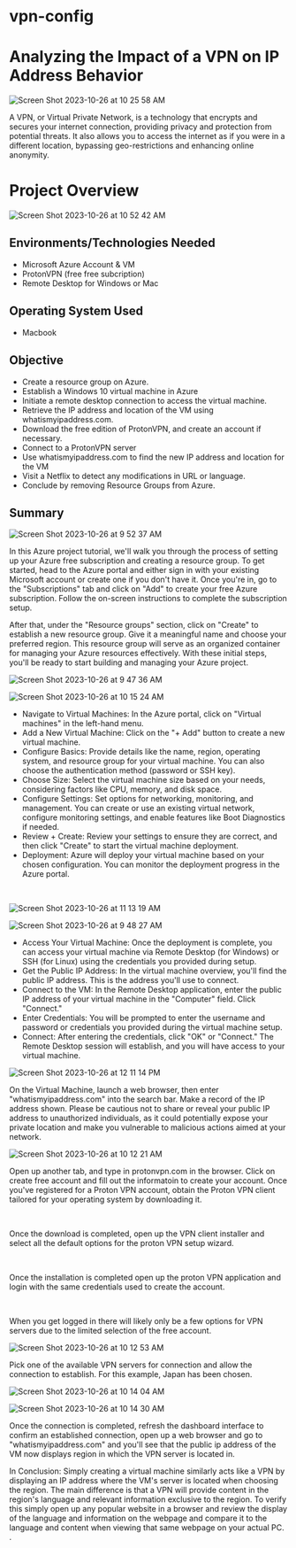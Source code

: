 # vpn-config
<h1>Analyzing the Impact of a VPN on IP Address Behavior</h1>

![Screen Shot 2023-10-26 at 10 25 58 AM](https://github.com/Courela23/vpn-config/assets/136120929/92abb410-7d7b-4c51-b7a7-ee531e5e9d33)

A VPN, or Virtual Private Network, is a technology that encrypts and secures your internet connection, providing privacy and protection from potential threats. It also allows you to access the internet as if you were in a different location, bypassing geo-restrictions and enhancing online anonymity.

</p>

<h1>Project Overview</h1>

![Screen Shot 2023-10-26 at 10 52 42 AM](https://github.com/Courela23/vpn-config/assets/136120929/e4f54715-d145-47c9-b30c-4b6ba8c3df7c)


<h2>Environments/Technologies Needed</h2>

- Microsoft Azure Account & VM
- ProtonVPN (free free subcription)
-	Remote Desktop for Windows or Mac

<h2>Operating System Used </h2>

- Macbook

<h2>Objective</h2>

- Create a resource group on Azure.
-	Establish a Windows 10 virtual machine in Azure
-	Initiate a remote desktop connection to access the virtual machine.
-	Retrieve the IP address and location of the VM using whatismyipaddress.com.
-	Download the free edition of ProtonVPN, and create an account if necessary.
-	Connect to a ProtonVPN server
-	Use whatismyipaddress.com to find the new IP address and location for the VM
-	Visit a Netflix to detect any modifications in URL or language.
-	Conclude by removing Resource Groups from Azure.

<h2>Summary</h2>

<p>

![Screen Shot 2023-10-26 at 9 52 37 AM](https://github.com/Courela23/vpn-config/assets/136120929/3303eff0-46e7-4467-a2a5-d896abb27056)
</p>
<p>
In this Azure project tutorial, we'll walk you through the process of setting up your Azure free subscription and creating a resource group. To get started, head to the Azure portal and either sign in with your existing Microsoft account or create one if you don't have it. Once you're in, go to the "Subscriptions" tab and click on "Add" to create your free Azure subscription. Follow the on-screen instructions to complete the subscription setup.

After that, under the "Resource groups" section, click on "Create" to establish a new resource group. Give it a meaningful name and choose your preferred region. This resource group will serve as an organized container for managing your Azure resources effectively. With these initial steps, you'll be ready to start building and managing your Azure project. 
 
<p>

![Screen Shot 2023-10-26 at 9 47 36 AM](https://github.com/Courela23/vpn-config/assets/136120929/da173a28-0d2a-43ca-a81b-e5b1333b2c17)

![Screen Shot 2023-10-26 at 10 15 24 AM](https://github.com/Courela23/vpn-config/assets/136120929/bfd44264-cf0c-4452-ae94-e9b40b2b0532)
</p>
<p>

- Navigate to Virtual Machines: In the Azure portal, click on "Virtual machines" in the left-hand menu.
-	Add a New Virtual Machine: Click on the "+ Add" button to create a new virtual machine.
-	Configure Basics: Provide details like the name, region, operating system, and resource group for your virtual machine. You can also choose the authentication method (password or SSH key).
-	Choose Size: Select the virtual machine size based on your needs, considering factors like CPU, memory, and disk space.
-	Configure Settings: Set options for networking, monitoring, and management. You can create or use an existing virtual network, configure monitoring settings, and enable features like Boot Diagnostics if needed.
-	Review + Create: Review your settings to ensure they are correct, and then click "Create" to start the virtual machine deployment.
-	Deployment: Azure will deploy your virtual machine based on your chosen configuration. You can monitor the deployment progress in the Azure portal.

<br />

<p>
 
 ![Screen Shot 2023-10-26 at 11 13 19 AM](https://github.com/Courela23/vpn-config/assets/136120929/9ef433ab-ca15-4b63-85f5-045179f5228d)

 ![Screen Shot 2023-10-26 at 9 48 27 AM](https://github.com/Courela23/vpn-config/assets/136120929/77493193-b86e-449d-a2dc-586f1677c192)

-	Access Your Virtual Machine: Once the deployment is complete, you can access your virtual machine via Remote Desktop (for Windows) or SSH (for Linux) using the credentials you provided during setup.
-	Get the Public IP Address: In the virtual machine overview, you'll find the public IP address. This is the address you'll use to connect.
-	Connect to the VM: In the Remote Desktop application, enter the public IP address of your virtual machine in the "Computer" field. Click "Connect."
-	Enter Credentials: You will be prompted to enter the username and password or credentials you provided during the virtual machine setup.
-	Connect: After entering the credentials, click "OK" or "Connect." The Remote Desktop session will establish, and you will have access to your virtual machine.

</p>
<p> 

<p>
 
![Screen Shot 2023-10-26 at 12 11 14 PM](https://github.com/Courela23/vpn-config/assets/136120929/fc180e09-d07e-4795-8434-d6da3f9d0a95)
</p>
<p>  
On the Virtual Machine, launch a web browser, then enter "whatismyipaddress.com" into the search bar. Make a record of the IP address shown. Please be cautious not to share or reveal your public IP address to unauthorized individuals, as it could potentially expose your private location and make you vulnerable to malicious actions aimed at your network.
</p>
 
</p>
<p>
 
![Screen Shot 2023-10-26 at 10 12 21 AM](https://github.com/Courela23/vpn-config/assets/136120929/6213e6e5-b5fa-43fd-98b5-252e2f0e0c56)
 
</p>
<p>
Open up another tab, and type in protonvpn.com in the browser. Click on create free account and fill out the informatoin to create your account.
Once you've registered for a Proton VPN account, obtain the Proton VPN client tailored for your operating system by downloading it.
</p>
<br />

<p>


</p>
<p>
Once the download is completed, open up the VPN client installer and select all the default options for the proton VPN setup wizard. 
</p>
<br />

<p>

</p>
<p>
Once the installation is completed open up the proton VPN application and login with the same credentials used to create the account. 
</p>
<br />

<p>

</p>
<p>
When you get logged in there will likely only be a few options for VPN servers due to the limited selection of the free account.
</p>

<p>
 
![Screen Shot 2023-10-26 at 10 12 53 AM](https://github.com/Courela23/vpn-config/assets/136120929/1eb84e7f-8d99-425f-8651-fab1263b4f8c)
</p>
<p>  
Pick one of the available VPN servers for connection and allow the connection to establish. For this example, Japan has been chosen.
</p>  

<p>
 
![Screen Shot 2023-10-26 at 10 14 04 AM](https://github.com/Courela23/vpn-config/assets/136120929/d07447f7-f5a9-48df-a905-b4c3f7348e36)
 
![Screen Shot 2023-10-26 at 10 14 30 AM](https://github.com/Courela23/vpn-config/assets/136120929/56330199-751e-4320-8ade-43a93420cd2e)

</p>
<p>
Once the connection is completed, refresh the dashboard interface to confirm an established connection, open up a web browser and go to "whatismyipaddress.com" and you'll see that the public ip address of the VM now displays region in which the VPN server is located in. 
</p>
  
In Conclusion: Simply creating a virtual machine similarly acts like a VPN by displaying an IP address where the VM's server is located when choosing the region. The main difference is that a VPN will provide content in the region's language and relevant information exclusive to the region. To verify this simply open up any popular website in a browser and review the display of the language and information on the webpage and compare it to the language and content when viewing that same webpage on your actual PC. 
. 
</p>
<br />
